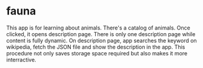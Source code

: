 # fauna

This app is for learning about animals. There's a catalog of animals.
Once clicked, it opens description page. There is only one description page while content is fully dynamic.
On description page, app searches the keyword on wikipedia, fetch the JSON file and show the description in the app.
This procedure not only saves storage space required but also makes it more interractive.
